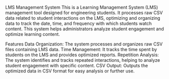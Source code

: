 LMS Management System
This is a Learning Management System (LMS) management tool designed for engineering students. It processes raw CSV data related to student interactions on the LMS, optimizing and organizing data to track the date, time, and frequency with which students watch content. This system helps administrators analyze student engagement and optimize learning content.

Features
Data Organization: The system processes and organizes raw CSV files containing LMS data.
Time Management: It tracks the time spent by students on the LMS and provides optimized reports.
Repetition Analysis: The system identifies and tracks repeated interactions, helping to analyze student engagement with specific content.
CSV Output: Outputs the optimized data in CSV format for easy analysis or further use.
